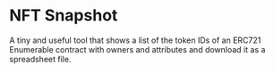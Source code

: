 # NFT Snapshot

A tiny and useful tool that shows a list of the token IDs of an ERC721 Enumerable contract with owners and attributes and download it as a spreadsheet file. 

